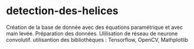 # detection-des-helices
Création de la base de donnée avec des équations paramétrique et avec main levée.
Préparation des données.
Ulilisation de réseau de neurone convolutif.
utilisantion des bibliothèques : Tensorflow, OpenCV, Mathplotlib
